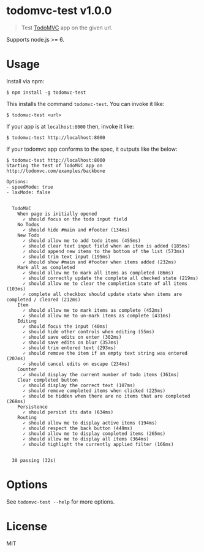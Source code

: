 # todomvc-test v1.0.0

> Test [TodoMVC][] app on the given url.

Supports node.js >= 6.

# Usage

Install via npm:

    $ npm install -g todomvc-test

This installs the command `todomvc-test`. You can invoke it like:

    $ todomvc-test <url>

If your app is at `localhost:8000` then, invoke it like:

    $ todomvc-test http://localhost:8000

If your todomvc app conforms to the spec, it outputs like the below:

```console
$ todomvc-test http://localhost:8000
Starting the test of TodoMVC app on http://todomvc.com/examples/backbone

Options:
- speedMode: true
- laxMode: false


  TodoMVC
    When page is initially opened
      ✓ should focus on the todo input field
    No Todos
      ✓ should hide #main and #footer (134ms)
    New Todo
      ✓ should allow me to add todo items (455ms)
      ✓ should clear text input field when an item is added (185ms)
      ✓ should append new items to the bottom of the list (573ms)
      ✓ should trim text input (195ms)
      ✓ should show #main and #footer when items added (232ms)
    Mark all as completed
      ✓ should allow me to mark all items as completed (86ms)
      ✓ should correctly update the complete all checked state (219ms)
      ✓ should allow me to clear the completion state of all items (103ms)
      ✓ complete all checkbox should update state when items are completed / cleared (212ms)
    Item
      ✓ should allow me to mark items as complete (452ms)
      ✓ should allow me to un-mark items as complete (431ms)
    Editing
      ✓ should focus the input (40ms)
      ✓ should hide other controls when editing (55ms)
      ✓ should save edits on enter (302ms)
      ✓ should save edits on blur (357ms)
      ✓ should trim entered text (293ms)
      ✓ should remove the item if an empty text string was entered (207ms)
      ✓ should cancel edits on escape (234ms)
    Counter
      ✓ should display the current number of todo items (361ms)
    Clear completed button
      ✓ should display the correct text (107ms)
      ✓ should remove completed items when clicked (225ms)
      ✓ should be hidden when there are no items that are completed (268ms)
    Persistence
      ✓ should persist its data (634ms)
    Routing
      ✓ should allow me to display active items (194ms)
      ✓ should respect the back button (449ms)
      ✓ should allow me to display completed items (265ms)
      ✓ should allow me to display all items (364ms)
      ✓ should highlight the currently applied filter (166ms)


  30 passing (32s)
```

# Options

See `todomvc-test --help` for more options.

# License

MIT

[TodoMVC]: http://todomvc.com/
